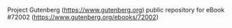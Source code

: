 Project Gutenberg (https://www.gutenberg.org) public repository
for eBook #72002 (https://www.gutenberg.org/ebooks/72002)
